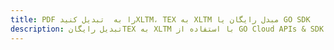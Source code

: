 ---title: PDF را به  تبدیل کنیدXLTM، TEX به XLTM مبدل رایگان یا GO SDKdescription: تبدیل رایگانTEX به XLTM با استفاده از GO Cloud APIs & SDK همچنین اسناد PDF را در Cloud ایجاد، ویرایش و رندر کنید.---